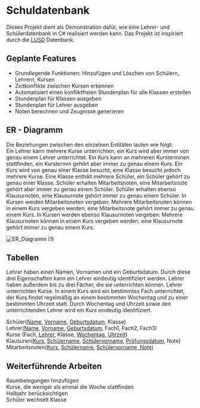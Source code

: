 # Schuldatenbank
Dieses Projekt dient als Demonstration dafür, wie eine Lehrer- und Schülerdatenbank in C# realisiert werden kann. Das Projekt ist inspiriert durch die [LUSD](https://www.sinc.de/lusd/) Datenbank.

## Geplante Features
 * Grundlegende Funktionen: Hinzufügen und Löschen von Schülern, Lehrern, Kursen
 * Zeitkonflikte zwischen Kursen erkennen
 * Automatisiert einen konfliktfreien Stundenplan für alle Klassen erstellen
 * Stundenplan für Klassen ausgeben
 * Stundenplan für Lehrer ausgeben
 * Noten berechnen und Zeugnisse generieren

## ER - Diagramm

Die Beziehungen zwischen den einzelnen Entitäten lauten wie folgt: <br />
Ein Lehrer kann mehrere Kurse unterrichten, ein Kurs wird aber immer von genau einem Lehrer unterrichtet. Ein Kurs kann an mehreren Kursterminen stattfinden, ein Kurstermin gehört aber immer zu genau einem Kurs. Ein Kurs wird von genau einer Klasse besucht, eine Klasse besucht jedoch mehrere Kurse. Eine Klasse enthält mehrere Schüler, ein Schüler gehört zu genau einer Klasse. Schüler erhalten Mitarbeitsnoten, eine Mitarbeitsnote gehört aber immer zu genau einem Schüler. Schüler erhalten ebenso Klausurnoten, eine Klausurnote gehört immer zu genau einem Schüler. In Kursen werden Mitarbeitsnoten vergeben: Mehrere Mitarbeitsnoten können in einem Kurs vergeben werden, eine Mitarbeitsnote gehört immer zu genau einem Kurs. In Kursen werden ebenso Klausurnoten vergeben: Mehrere Klausurnoten können in einem Kurs vergeben werden, eine Klausurnote gehört immer zu genau einem Kurs.


![ER_Diagramm (1)](https://github.com/jong42/Schuldatenbank/assets/18439476/35c8dffc-3844-4192-b460-09eac97e379f)


## Tabellen

Lehrer haben einen Namen, Vornamen und ein Geburtsdatum. Durch diese drei Eigenschaften kann ein Lehrer eindeutig identifiziert werden. Lehrer haben außerdem bis zu drei Fächer, die sie unterrichten können. Lehrer unterrichten Kurse. In einem Kurs wird ein bestimmtes Fach unterrichtet, der Kurs findet regelmäßig an einem bestimmten Wochentag und zu einer bestimmten Uhrzeit statt. Durch Wochentag und Uhrzeit sowie den unterrichtenden Lehrer wird ein Kurs eindeutig identifiziert.

Schüler(<ins>Name</ins>, <ins>Vorname</ins>, <ins>Geburtsdatum</ins>, Klasse) <br />
Lehrer(<ins>Name</ins>, <ins>Vorname</ins>, <ins>Geburtsdatum</ins>, Fach1, Fach2, Fach3) <br />
Kurse (Fach, <ins>Lehrer</ins>, Klasse, <ins>Wochentag</ins>, <ins>Uhrzeit</ins>) <br />
Klausuren(<ins>Kurs</ins>, <ins>Schülername</ins>, <ins>Schülervorname</ins>, <ins>Prüfungsdatum</ins>, Note) <br />
Mitarbeitsnoten(<ins>Kurs</ins>, <ins>Schülername</ins>, <ins>Schülervorname, Note)</ins> <br />


## Weiterführende Arbeiten

Raumbelegungen hinzufügen <br />
Kurse, die weniger als einmal die Woche stattfinden <br />
Halbjahr berücksichtigen <br />
Schüler wechselt Klasse <br />

